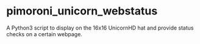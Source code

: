 # pimoroni_unicorn_webstatus
A Python3 script to display on the 16x16 UnicornHD hat and provide status checks on a certain webpage.
